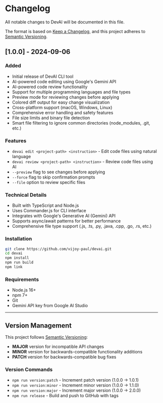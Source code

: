 # Changelog

All notable changes to DevAI will be documented in this file.

The format is based on [Keep a Changelog](https://keepachangelog.com/en/1.0.0/),
and this project adheres to [Semantic Versioning](https://semver.org/spec/v2.0.0.html).

## [1.0.0] - 2024-09-06

### Added
- Initial release of DevAI CLI tool
- AI-powered code editing using Google's Gemini API
- AI-powered code review functionality
- Support for multiple programming languages and file types
- Preview mode for reviewing changes before applying
- Colored diff output for easy change visualization
- Cross-platform support (macOS, Windows, Linux)
- Comprehensive error handling and safety features
- File size limits and binary file detection
- Smart file filtering to ignore common directories (node_modules, .git, etc.)

### Features
- `devai edit <project-path> <instruction>` - Edit code files using natural language
- `devai review <project-path> <instruction>` - Review code files using AI
- `--preview` flag to see changes before applying
- `--force` flag to skip confirmation prompts
- `--file` option to review specific files

### Technical Details
- Built with TypeScript and Node.js
- Uses Commander.js for CLI interface
- Integrates with Google's Generative AI (Gemini) API
- Supports async/await patterns for better performance
- Comprehensive file type support (.js, .ts, .py, .java, .cpp, .go, .rs, etc.)

### Installation
```bash
git clone https://github.com/vijoy-paul/devai.git
cd devai
npm install
npm run build
npm link
```

### Requirements
- Node.js 16+
- npm 7+
- Git
- Gemini API key from Google AI Studio

---

## Version Management

This project follows [Semantic Versioning](https://semver.org/):
- **MAJOR** version for incompatible API changes
- **MINOR** version for backwards-compatible functionality additions
- **PATCH** version for backwards-compatible bug fixes

### Version Commands
- `npm run version:patch` - Increment patch version (1.0.0 → 1.0.1)
- `npm run version:minor` - Increment minor version (1.0.0 → 1.1.0)
- `npm run version:major` - Increment major version (1.0.0 → 2.0.0)
- `npm run release` - Build and push to GitHub with tags
